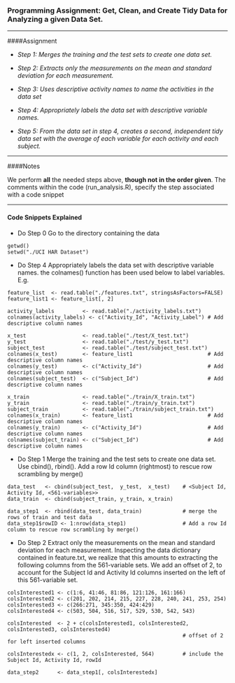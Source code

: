 ### Programming Assignment: Get, Clean, and Create Tidy Data for Analyzing a given Data Set. 

---

####Assignment 

* *Step 1: Merges the training and the test sets to create one data set.*

* *Step 2: Extracts only the measurements on the mean and standard deviation for each measurement.* 

* *Step 3: Uses descriptive activity names to name the activities in the data set*

* *Step 4: Appropriately labels the data set with descriptive variable names.* 

* *Step 5: From the data set in step 4, creates a second, independent tidy data set with the average of each variable for each activity and each subject.*

---

####Notes

We perform **all** the needed steps above, **though not in the order given**. The comments within the code (run_analysis.R), specify the step associated with a code snippet

---

#### Code Snippets Explained

* Do Step 0 Go to the directory containing the data
```
getwd()
setwd("./UCI HAR Dataset")
```

* Do Step 4 Appropriately labels the data set with descriptive variable names. the colnames() function has been used below to label variables. E.g.
```
feature_list  <- read.table("./features.txt", stringsAsFactors=FALSE)
feature_list1 <- feature_list[, 2]

activity_labels         <- read.table("./activity_labels.txt")
colnames(activity_labels) <- c("Activity_Id", "Activity_Label") # Add descriptive column names

x_test                  <- read.table("./test/X_test.txt")
y_test                  <- read.table("./test/y_test.txt")
subject_test            <- read.table("./test/subject_test.txt")
colnames(x_test)        <- feature_list1                        # Add descriptive column names
colnames(y_test)        <- c("Activity_Id")                     # Add descriptive column names
colnames(subject_test)  <- c("Subject_Id")                      # Add descriptive column names

x_train                 <- read.table("./train/X_train.txt")
y_train                 <- read.table("./train/y_train.txt")
subject_train           <- read.table("./train/subject_train.txt")
colnames(x_train)       <- feature_list1                        # Add descriptive column names
colnames(y_train)       <- c("Activity_Id")                     # Add descriptive column names
colnames(subject_train) <- c("Subject_Id")                      # Add descriptive column names
```

* Do Step 1 Merge the training and the test sets to create one data set. Use cbind(), rbind(). Add a row Id column (rightmost) to rescue row scrambling by merge()
```
data_test   <- cbind(subject_test,  y_test,  x_test)    # <Subject Id, Activity Id, <561-variables>>
data_train  <- cbind(subject_train, y_train, x_train)

data_step1  <- rbind(data_test, data_train)             # merge the rows of train and test data
data_step1$rowID <- 1:nrow(data_step1)                  # Add a row Id column to rescue row scrambling by merge()
```

* Do Step 2 Extract only the measurements on the mean and standard deviation for each measurement. Inspecting the data dictionary contained in feature.txt, we realize that this amounts to extracting the following columns from the 561-variable sets. We add an offset of 2, to account for the Subject Id and Activity Id columns inserted on the left of this 561-variable set.
```
colsInterested1 <- c(1:6, 41:46, 81:86, 121:126, 161:166)
colsInterested2 <- c(201, 202, 214, 215, 227, 228, 240, 241, 253, 254)
colsInterested3 <- c(266:271, 345:350, 424:429)
colsInterested4 <- c(503, 504, 516, 517, 529, 530, 542, 543)

colsInterested  <- 2 + c(colsInterested1, colsInterested2, colsInterested3, colsInterested4)
                                                        # offset of 2 for left inserted columns

colsInterestedx <- c(1, 2, colsInterested, 564)         # include the Subject Id, Activity Id, rowId

data_step2      <- data_step1[, colsInterestedx]
```